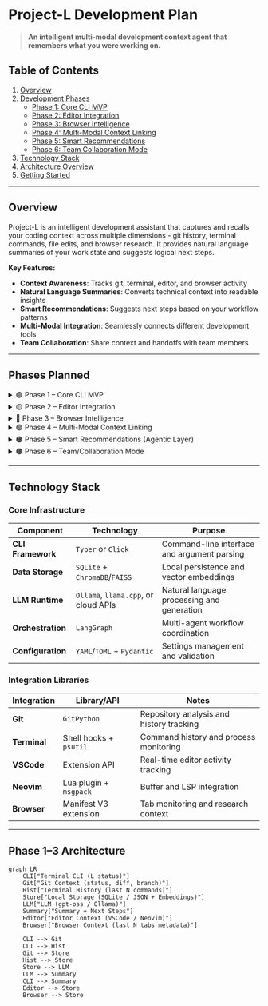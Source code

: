 
# Project-L Development Plan

> **An intelligent multi-modal development context agent that remembers what you were working on.**

## Table of Contents

1. [Overview](#overview)
2. [Development Phases](#development-phases)
    - [Phase 1: Core CLI MVP](#phase-1-core-cli-mvp)
    - [Phase 2: Editor Integration](#phase-2-editor-integration)
    - [Phase 3: Browser Intelligence](#phase-3-browser-intelligence)
    - [Phase 4: Multi-Modal Context Linking](#phase-4-multi-modal-context-linking)
    - [Phase 5: Smart Recommendations](#phase-5-smart-recommendations-agentic-layer)
    - [Phase 6: Team Collaboration Mode](#phase-6-team-collaboration-mode)
3. [Technology Stack](#technology-stack)
4. [Architecture Overview](#architecture-overview)
5. [Getting Started](#getting-started)

---

## Overview

Project-L is an intelligent development assistant that captures and recalls your coding context across multiple dimensions - git history, terminal commands, file edits, and browser research. It provides natural language summaries of your work state and suggests logical next steps.

**Key Features:**
- **Context Awareness**: Tracks git, terminal, editor, and browser activity
- **Natural Language Summaries**: Converts technical context into readable insights
- **Smart Recommendations**: Suggests next steps based on your workflow patterns
- **Multi-Modal Integration**: Seamlessly connects different development tools
- **Team Collaboration**: Share context and handoffs with team members

---

## Phases Planned

<details>
<summary>🟢 Phase 1 – Core CLI MVP</summary>

> **Goal:** I want a terminal command (`L status`) that recalls what I was last working on.

**Inputs:**
  - Git context → `git status`, `git diff --stat`, current branch.
  - Terminal history → last 10 commands (via `history`).

**Outputs:**
> *“I was working on branch `feature/async-batch`, editing `views.py`, last commit message: ‘added polling for progress bar’. I ran `pytest` and `docker-compose up`. Next step: integrate Celery task retries.”*

**Implementation:**
  - CLI built with `Typer` or `Click`
  - Storage: local SQLite / JSON for session memory
  - Processing: embeddings (`FAISS`/`Chroma`) to store recent activity
  - LLM (`gpt-oss` / `llama.cpp` / `Ollama`) to generate the summary + next steps

</details>

<details>
<summary>🟡 Phase 2 – Editor Integration</summary>

> **Goal:** Capture **what files and functions I’ve been editing** inside my IDE.

**Integration options:**
  - VSCode → use [VSCode Extension API](https://code.visualstudio.com/api) to log active file, cursor location, unsaved edits
  - Neovim/Vim → capture buffer activity via plugins

**Flow:**
> *“I spent 45 minutes editing `tasks/celery_worker.py`, last function touched: `process_sbom_import`.”*
> This gets linked with my terminal/git context.

**Output improvement:**
> When I type `L status` →
> *“I last edited `celery_worker.py`, ran `pytest tests/test_import.py`, and switched to Chrome tab `NVD Vulnerability Search`. I stopped before handling retries.”*

</details>

<details>
<summary>🔵 Phase 3 – Browser Intelligence</summary>

> **Goal:** Capture my research context (docs, GitHub issues, StackOverflow, Jira).

**Integration options:**
  - Browser extension (Chrome/Firefox) that logs last 5 active tabs + titles
  - Keep it lightweight → only store metadata, not full history

**Flow:**
> Example tabs: “NVD CVE-2025-12345”, “Django Celery best practices”, “DefectDojo GitHub Issues #5800”
> The agent summarizes this browsing context into actionable dev tasks

</details>

<details>
<summary>🟣 Phase 4 – Multi-Modal Context Linking</summary>

> **Goal:** Combine all signals into a single **“What was I doing?” report**

**Data Sources:**
  - Git (diffs, commits, branches)
  - Terminal (last N commands)
  - Editor (files & functions)
  - Browser (last tabs)

**LLM Orchestration:**
  - Use **LangGraph** to build a workflow:
    - Node 1: Collector agents (git, terminal, editor, browser)
    - Node 2: Aggregator → merges into structured JSON timeline
    - Node 3: LLM summarizer → outputs natural summary + recommended next steps

</details>

<details>
<summary>🟠 Phase 5 – Smart Recommendations (Agentic Layer)</summary>

> **Goal:** Project-L should not just summarize — it should **recommend my next steps**

**Examples:**
> *“You haven’t run `pytest` since editing `celery_worker.py`. Run tests now.”*
> *“You opened DefectDojo issue #5800 but haven’t updated your branch. Consider referencing the issue in your commit.”*

**Implementation:**
  - Add rule-based + LLM-based reasoning
  - Fine-tune prompts on my workflows (and later, team workflows)

</details>

<details>
<summary>🟤 Phase 6 – Team/Collaboration Mode</summary>

> **Goal:** Evolve Project-L from a personal agent → team productivity tool

**Features:**
  - Share my “What was I working on?” with teammates
  - GitHub/Jira integration: auto-link local context to open issues
  - Slack/Teams integration:
    > *“Yazat paused work on `async batch` at 5:30PM, pending task: implement retries.”*

</details>

---

## Technology Stack

### Core Infrastructure

| Component | Technology | Purpose |
|-----------|------------|---------|
| **CLI Framework** | `Typer` or `Click` | Command-line interface and argument parsing |
| **Data Storage** | `SQLite` + `ChromaDB`/`FAISS` | Local persistence and vector embeddings |
| **LLM Runtime** | `Ollama`, `llama.cpp`, or cloud APIs | Natural language processing and generation |
| **Orchestration** | `LangGraph` | Multi-agent workflow coordination |
| **Configuration** | `YAML`/`TOML` + `Pydantic` | Settings management and validation |

### Integration Libraries

| Integration | Library/API | Notes |
|-------------|-------------|--------|
| **Git** | `GitPython` | Repository analysis and history tracking |
| **Terminal** | Shell hooks + `psutil` | Command history and process monitoring |
| **VSCode** | Extension API | Real-time editor activity tracking |
| **Neovim** | Lua plugin + `msgpack` | Buffer and LSP integration |
| **Browser** | Manifest V3 extension | Tab monitoring and research context |

---

## Phase 1–3 Architecture

```mermaid
graph LR
    CLI["Terminal CLI (L status)"]
    Git["Git Context (status, diff, branch)"]
    Hist["Terminal History (last N commands)"]
    Store["Local Storage (SQLite / JSON + Embeddings)"]
    LLM["LLM (gpt-oss / Ollama)"]
    Summary["Summary + Next Steps"]
    Editor["Editor Context (VSCode / Neovim)"]
    Browser["Browser Context (last N tabs metadata)"]

    CLI --> Git
    CLI --> Hist
    Git --> Store
    Hist --> Store
    Store --> LLM
    LLM --> Summary
    CLI --> Summary
    Editor --> Store
    Browser --> Store
```